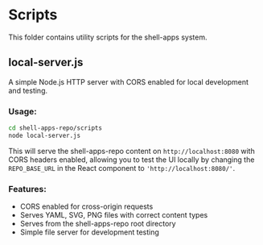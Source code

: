 # Scripts

This folder contains utility scripts for the shell-apps system.

## local-server.js

A simple Node.js HTTP server with CORS enabled for local development and testing.

### Usage:
```bash
cd shell-apps-repo/scripts
node local-server.js
```

This will serve the shell-apps-repo content on `http://localhost:8080` with CORS headers enabled, allowing you to test the UI locally by changing the `REPO_BASE_URL` in the React component to `'http://localhost:8080/'`.

### Features:
- CORS enabled for cross-origin requests
- Serves YAML, SVG, PNG files with correct content types
- Serves from the shell-apps-repo root directory
- Simple file server for development testing

